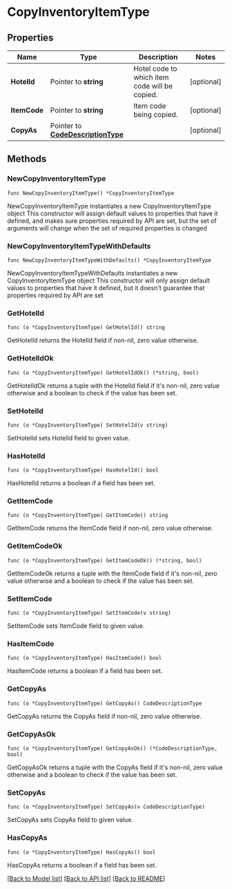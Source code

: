 # CopyInventoryItemType

## Properties

Name | Type | Description | Notes
------------ | ------------- | ------------- | -------------
**HotelId** | Pointer to **string** | Hotel code to which item code will be copied. | [optional] 
**ItemCode** | Pointer to **string** | Item code being copied. | [optional] 
**CopyAs** | Pointer to [**CodeDescriptionType**](CodeDescriptionType.md) |  | [optional] 

## Methods

### NewCopyInventoryItemType

`func NewCopyInventoryItemType() *CopyInventoryItemType`

NewCopyInventoryItemType instantiates a new CopyInventoryItemType object
This constructor will assign default values to properties that have it defined,
and makes sure properties required by API are set, but the set of arguments
will change when the set of required properties is changed

### NewCopyInventoryItemTypeWithDefaults

`func NewCopyInventoryItemTypeWithDefaults() *CopyInventoryItemType`

NewCopyInventoryItemTypeWithDefaults instantiates a new CopyInventoryItemType object
This constructor will only assign default values to properties that have it defined,
but it doesn't guarantee that properties required by API are set

### GetHotelId

`func (o *CopyInventoryItemType) GetHotelId() string`

GetHotelId returns the HotelId field if non-nil, zero value otherwise.

### GetHotelIdOk

`func (o *CopyInventoryItemType) GetHotelIdOk() (*string, bool)`

GetHotelIdOk returns a tuple with the HotelId field if it's non-nil, zero value otherwise
and a boolean to check if the value has been set.

### SetHotelId

`func (o *CopyInventoryItemType) SetHotelId(v string)`

SetHotelId sets HotelId field to given value.

### HasHotelId

`func (o *CopyInventoryItemType) HasHotelId() bool`

HasHotelId returns a boolean if a field has been set.

### GetItemCode

`func (o *CopyInventoryItemType) GetItemCode() string`

GetItemCode returns the ItemCode field if non-nil, zero value otherwise.

### GetItemCodeOk

`func (o *CopyInventoryItemType) GetItemCodeOk() (*string, bool)`

GetItemCodeOk returns a tuple with the ItemCode field if it's non-nil, zero value otherwise
and a boolean to check if the value has been set.

### SetItemCode

`func (o *CopyInventoryItemType) SetItemCode(v string)`

SetItemCode sets ItemCode field to given value.

### HasItemCode

`func (o *CopyInventoryItemType) HasItemCode() bool`

HasItemCode returns a boolean if a field has been set.

### GetCopyAs

`func (o *CopyInventoryItemType) GetCopyAs() CodeDescriptionType`

GetCopyAs returns the CopyAs field if non-nil, zero value otherwise.

### GetCopyAsOk

`func (o *CopyInventoryItemType) GetCopyAsOk() (*CodeDescriptionType, bool)`

GetCopyAsOk returns a tuple with the CopyAs field if it's non-nil, zero value otherwise
and a boolean to check if the value has been set.

### SetCopyAs

`func (o *CopyInventoryItemType) SetCopyAs(v CodeDescriptionType)`

SetCopyAs sets CopyAs field to given value.

### HasCopyAs

`func (o *CopyInventoryItemType) HasCopyAs() bool`

HasCopyAs returns a boolean if a field has been set.


[[Back to Model list]](../README.md#documentation-for-models) [[Back to API list]](../README.md#documentation-for-api-endpoints) [[Back to README]](../README.md)


